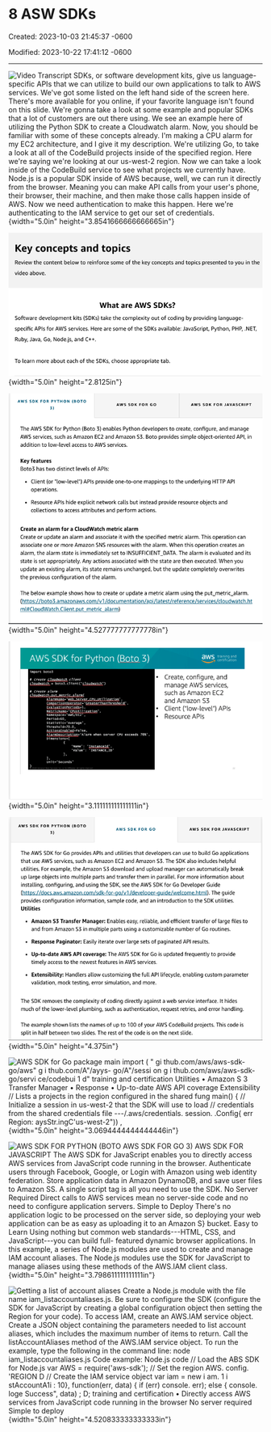 # 8 ASW SDKs

Created: 2023-10-03 21:45:37 -0600

Modified: 2023-10-22 17:41:12 -0600

---

![Video Transcript SDKs, or software development kits, give us language-specific APIs that we can utilize to build our own applications to talk to AWS services. We've got some listed on the left hand side of the screen here. There's more available for you online, if your favorite language isn't found on this slide. We're gonna take a look at some example and popular SDKs that a lot of customers are out there using. We see an example here of utilizing the Python SDK to create a Cloudwatch alarm. Now, you should be familiar with some of these concepts already. I'm making a CPU alarm for my EC2 architecture, and I give it my description. We're utilizing Go, to take a look at all of the CodeBuild projects inside of the specified region. Here we're saying we're looking at our us-west-2 region. Now we can take a look inside of the CodeBuild service to see what projects we currently have. Node.js is a popular SDK inside of AWS because, well, we can run it directly from the browser. Meaning you can make API calls from your user's phone, their browser, their machine, and then make those calls happen inside of AWS. Now we need authentication to make this happen. Here we're authenticating to the IAM service to get our set of credentials. ](../../../media/AWS-DevOps-Module-3-8-ASW-SDKs-image1.png){width="5.0in" height="3.8541666666666665in"}



![Key concepts and topics Review the content below to reinforce some of the key concepts and topics presented to you in the video above. What are AWS SDKs? Software development kits (SDKs) take the complexity out of coding by providing language- specific APIs for AWS services. Here are some of the SDKs available: JavaScript, Python, PHP, .NET, Ruby, Java, Go, Node.js, and C++. To learn more about each of the SDKs, choose appropriate tab. ](../../../media/AWS-DevOps-Module-3-8-ASW-SDKs-image2.png){width="5.0in" height="2.8125in"}



![](../../../media/AWS-DevOps-Module-3-8-ASW-SDKs-image3.png){width="5.0in" height="4.527777777777778in"}

![AWS SDK for Python 3) Create t = bot03. c i e n t ( • Create a Namespace-'AES/EC2 , period-60, Stati , Threshold-70.0. when sen•er• cpu exceeds 70*' . Dimensions-t 'Name': Seconds training and certification Create, configure, and manage AWS services, such as Amazon EC2 and Amazon S3 Client ("low-level") APIs Resource APIs ](../../../media/AWS-DevOps-Module-3-8-ASW-SDKs-image4.png){width="5.0in" height="3.111111111111111in"}



![](../../../media/AWS-DevOps-Module-3-8-ASW-SDKs-image5.png){width="5.0in" height="4.375in"}



![AWS SDK for Go package main import ( " gi thub.com/aws/aws-sdk-go/aws" g i thub.com/A"/ayys- go/A"/sessi on g i thub.com/aws/aws-sdk-go/servi ce/codebui 1 d" training and certification Utilities • Amazon S 3 Transfer Manager • Response • Up-to-date AWS API coverage Extensibility // Lists a projects in the region configured in the shared fung main() { // Initialize a session in us-west-2 that the SDK will use to load // credentials from the shared credentials file ---/.aws/credentials. session. .Config{ err Region: aysStr.ingC'us-west-2")) , ](../../../media/AWS-DevOps-Module-3-8-ASW-SDKs-image6.png){width="5.0in" height="3.0694444444444446in"}



![AWS SDK FOR PYTHON (BOTO AWS SDK FOR GO 3) AWS SDK FOR JAVASCRIPT The AWS SDK for JavaScript enables you to directly access AWS services from JavaScript code running in the browser. Authenticate users through Facebook, Google, or Login with Amazon using web identity federation. Store application data in Amazon DynamoDB, and save user files to Amazon SS. A single script tag is all you need to use the SDK. No Server Required Direct calls to AWS services mean no server-side code and no need to configure application servers. Simple to Deploy There's no application logic to be processed on the server side, so deploying your web application can be as easy as uploading it to an Amazon S} bucket. Easy to Learn Using nothing but common web standards---HTML, CSS, and JavaScript---you can build full- featured dynamic browser applications. In this example, a series of Node.js modules are used to create and manage IAM account aliases. The Node.js modules use the SDK for JavaScript to manage aliases using these methods of the AWS.IAM client class. ](../../../media/AWS-DevOps-Module-3-8-ASW-SDKs-image7.png){width="5.0in" height="3.798611111111111in"}



![Getting a list of account aliases Create a Node.js module with the file name iam_listaccountaliases.js. Be sure to configure the SDK (configure the SDK for JavaScript by creating a global configuration object then setting the Region for your code). To access IAM, create an AWS.IAM service object. Create a JSON object containing the parameters needed to list account aliases, which includes the maximum number of items to return. Call the listAccountAliases method of the AWS.IAM service object. To run the example, type the following in the command line: node iam_listaccountaliases.js Code example: Node.js code // Load the ABS SDK for Node.js var AWS = require('aws-sdk'); // Set the region AWS. config. 'REGION D // Create the IAM service object var iam = new i am. 1 i stAccountA1i : 10}, function(err, data) { if (err) console. err); else { console. loge Success", data) ; D; training and certification • Directly access AWS services from JavaScript code running in the browser No server required Simple to deploy ](../../../media/AWS-DevOps-Module-3-8-ASW-SDKs-image8.png){width="5.0in" height="4.520833333333333in"}








